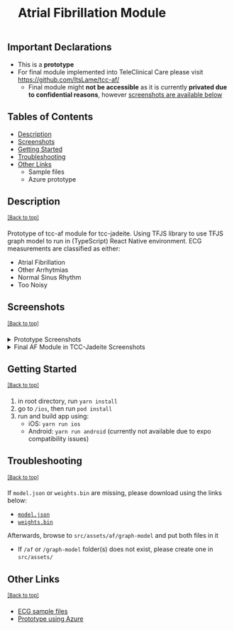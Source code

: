 <div id="user-content-toc">
  <ul>
    <summary><h1 id="ts-af" style="display: inline-block;">Atrial Fibrillation Module</h1></summary>
  </ul>
</div>

## Important Declarations
- This is a **prototype**
- For final module implemented into TeleClinical Care please visit https://github.com/ItsLame/tcc-af/
  - Final module might **not be accessible** as it is currently **privated due to confidential reasons**, however [screenshots are available below](#screenshots)

## Tables of Contents
- [Description](#description)
- [Screenshots](#screenshots)
- [Getting Started](#getting-started)
- [Troubleshooting](#troubleshooting)
- [Other Links](#other-links)
   - Sample files
   - Azure prototype

## Description
<sup>[[Back to top]](#ts-af)</sup>

Prototype of tcc-af module for tcc-jadeite. Using TFJS library to use TFJS graph model to run in (TypeScript) React Native environment. ECG measurements are classified as either:
- Atrial Fibrillation
- Other Arrhytmias
- Normal Sinus Rhythm
- Too Noisy

## Screenshots
<sup>[[Back to top]](#ts-af)</sup>

<details>
  <summary>Prototype Screenshots</summary>
  <img src="./pictures/home.png" width="300" /> <img src="./pictures/af.png" width="300" /> <img src="./pictures/af_sample.png" width="300" /> <img src="./pictures/caf.png" width="300" /> <img src="./pictures/tfjs_caf_inactive.png" width="290" /> <img src="./pictures/tfjs_caf_active.png" width="290" />
</details>

<details>
  <summary>Final AF Module in TCC-Jadeite Screenshots</summary>
  <img src="./pictures/tcc-jadeite/home_af_card.png" width="300" /> <img src="./pictures/tcc-jadeite/detector_idle.png" width="300" /> <img src="./pictures/tcc-jadeite/detector_active.png" width="300" /> <img src="./pictures/tcc-jadeite/records_populated.png" width="300" /> <img src="./pictures/tcc-jadeite/records_af.png" width="290" /> <img src="./pictures/tcc-jadeite/records_oa.png" width="290" /> <img src="./pictures/tcc-jadeite/notification.png" width="300" />
</details>

## Getting Started
<sup>[[Back to top]](#ts-af)</sup>

1. in root directory, run `yarn install`
2. go to `/ios`, then run `pod install`
3. run and build app using:
   - iOS: `yarn run ios`
   - Android: `yarn run android` (currently not available due to expo compatibility issues)

## Troubleshooting
<sup>[[Back to top]](#ts-af)</sup>

If `model.json` or `weights.bin` are missing, please download using the links below:
- [`model.json`](https://1drv.ms/u/s!AhwQNlQ3dXFkiu1spg20zRAjasW2fA?e=fVb1ZT)
- [`weights.bin`](https://1drv.ms/u/s!AhwQNlQ3dXFkiu1tsGK-W9kAmr51jg?e=PrGFXN)

Afterwards, browse to `src/assets/af/graph-model` and put both files in it
- If `/af` or `/graph-model` folder(s) does not exist, please create one in `src/assets/`

## Other Links
<sup>[[Back to top]](#ts-af)</sup>

- [ECG sample files](https://github.com/TCC-AF/Samples)
- [Prototype using Azure](https://github.com/TCC-AF/azure-af/)
